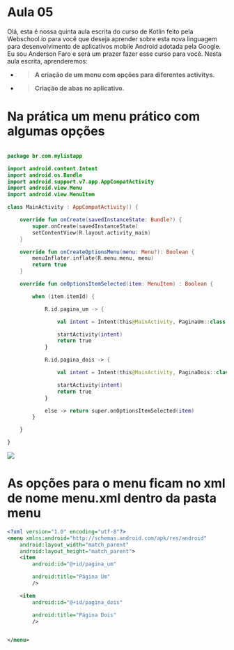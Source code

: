 # Aula 05

Olá, esta é nossa quinta aula escrita do curso de Kotlin feito pela Webschool.io para você que deseja aprender sobre esta nova linguagem para desenvolvimento de aplicativos mobile Android adotada pela Google.
Eu sou Anderson Faro e será um prazer fazer esse curso para você. Nesta aula escrita, aprenderemos:

- >**A criação de um menu com opções para diferentes activitys.**
- >**Criação de abas no aplicativo.**


# Na prática um menu prático com algumas opções


```kotlin

package br.com.mylistapp

import android.content.Intent
import android.os.Bundle
import android.support.v7.app.AppCompatActivity
import android.view.Menu
import android.view.MenuItem

class MainActivity : AppCompatActivity() {

    override fun onCreate(savedInstanceState: Bundle?) {
        super.onCreate(savedInstanceState)
        setContentView(R.layout.activity_main)
    }

    override fun onCreateOptionsMenu(menu: Menu?): Boolean {
        menuInflater.inflate(R.menu.menu, menu)
        return true
    }

    override fun onOptionsItemSelected(item: MenuItem) : Boolean {

        when (item.itemId) {

            R.id.pagina_um -> {

                val intent = Intent(this@MainActivity, PaginaUm::class.java)

                startActivity(intent)
                return true
            }

            R.id.pagina_dois -> {

                val intent = Intent(this@MainActivity, PaginaDois::class.java)

                startActivity(intent)
                return true
            }

            else -> return super.onOptionsItemSelected(item)
        }

    }

}

```


![](https://s26.postimg.org/6c2og6f6x/menu.png)


# As opções para o menu ficam no xml de nome menu.xml dentro da pasta menu

```xml
<?xml version="1.0" encoding="utf-8"?>
<menu xmlns:android="http://schemas.android.com/apk/res/android"
    android:layout_width="match_parent"
    android:layout_height="match_parent">
    <item
        android:id="@+id/pagina_um"

        android:title="Página Um"
        />

    <item
        android:id="@+id/pagina_dois"

        android:title="Página Dois"
        />


</menu>


```

